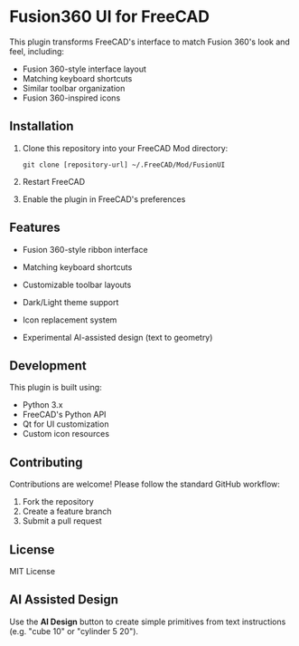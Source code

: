 # Fusion360 UI for FreeCAD

This plugin transforms FreeCAD's interface to match Fusion 360's look and feel, including:
- Fusion 360-style interface layout
- Matching keyboard shortcuts
- Similar toolbar organization
- Fusion 360-inspired icons

## Installation

1. Clone this repository into your FreeCAD Mod directory:
   ```
   git clone [repository-url] ~/.FreeCAD/Mod/FusionUI
   ```

2. Restart FreeCAD

3. Enable the plugin in FreeCAD's preferences

## Features

- Fusion 360-style ribbon interface
- Matching keyboard shortcuts
- Customizable toolbar layouts
- Dark/Light theme support
- Icon replacement system

- Experimental AI-assisted design (text to geometry)
## Development

This plugin is built using:
- Python 3.x
- FreeCAD's Python API
- Qt for UI customization
- Custom icon resources

## Contributing

Contributions are welcome! Please follow the standard GitHub workflow:
1. Fork the repository
2. Create a feature branch
3. Submit a pull request

## License

MIT License 
## AI Assisted Design

Use the **AI Design** button to create simple primitives from text instructions (e.g. "cube 10" or "cylinder 5 20").

